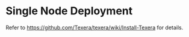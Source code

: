# Single Node Deployment

Refer to https://github.com/Texera/texera/wiki/Install-Texera for details.